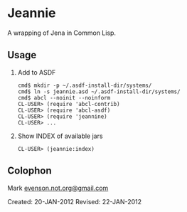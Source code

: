 Jeannie
=======

A wrapping of Jena in Common Lisp.

## Usage

1.  Add to ASDF
    
        cmd$ mkdir -p ~/.asdf-install-dir/systems/
        cmd$ ln -s jeannie.asd ~/.asdf-install-dir/systems/
        cmd$ abcl --noinit --noinform  
        CL-USER> (require 'abcl-contrib)
        CL-USER> (require 'abcl-asdf)
        CL-USER> (require 'jeannine)
        CL-USER> ...
    
2.  Show INDEX of available jars

        CL-USER> (jeannie:index)

## Colophon

Mark <evenson.not.org@gmail.com>

Created: 20-JAN-2012
Revised: 22-JAN-2012
